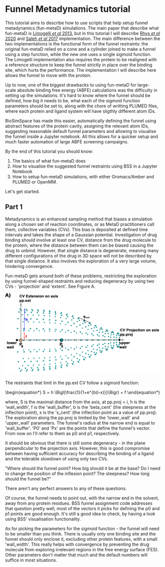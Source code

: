 # Funnel Metadynamics tutorial

This tutorial aims to describe how to use scripts that help setup funnel metadynamics (fun-metaD) simulations. The main paper that describe what fun-metaD is [Limogelli *et al* 2013](https://www.pnas.org/content/110/16/6358), but in this tutorial I will describe  [Rhys *et al* 2020](https://www.ncbi.nlm.nih.gov/pmc/articles/PMC7467642/) and [Saleh *et al* 2017](https://pubs.acs.org/doi/10.1021/acs.jcim.6b00772) implementation. The main difference between the two implementations is the functional form of the funnel restraints: the original fun-metaD relied on a cone and a cylinder joined to make a funnel using a step function, while the new one uses a single sigmoid function. The Limogelli implementation also requires the protein to be realigned with a reference structure to keep the funnel strictly in place over the binding site, which hurts the performance. The implementation I will describe here allows the funnel to move with the protein.

Up to now, one of the biggest drawbacks to using fun-metaD for large-scale absolute binding free energy (ABFE) calculations was the difficulty in setting up the simulations. It's hard to know where the funnel should be defined, how big it needs to be, what each of the sigmoid function parameters should be set to, along with the chore of writting PLUMED files, where each protein and ligand system will have sligthly different atom IDs.

BioSimSpace has made this easier, automatically defining the funnel using abstract features of the protein cavity, assigning the relevant atom IDs, suggesting reasonable default funnel parameters and allowing to visualise the funnel inside a Jupyter notebook. All this allows for a quicker setup and much faster automation of large ABFE screening campaigns.

By the end of this tutorial you should know:
1. The basics of what fun-metaD does
2. How to visualise the suggested funnel restraints using BSS in a Jupyter Notebook
3. How to setup fun-metaD simulations, with either Gromacs/Amber and PLUMED or OpenMM.

Let's get started.

## Part 1

Metadynamics is an enhanced sampling method that biases a simulation along a chosen set of reaction coordinates, or as MetaD practitioners call them, collective variables (CVs). This bias is deposited at defined time intervals and takes the shape of a Gaussian potential. Investigation of drug binding should involve at least one CV, distance from the drug molecule to the protein, where the distance between them can be biased causing the drug to unbind. However, that single distance is degenerate, meaning many different configurations of the drug in 3D space will not be described by that single distance. It also involves the exploration of a very large volume, hindering convergence. 

Fun-metaD gets around both of these problems, restricting the exploration by using funnel-shaped restraints and reducing degeneracy by using two CVs - 'projection' and 'extent'. See Figure A.

![Figure1](figures/figure1.jpeg)

The restraints that limit in the pp.ext CV follow a sigmoid function:

\begin{equation*}
 S = h \Bigl(\frac{1}{1+e^{b(i-x)}}\Bigr) + f
\end{equation*}

where, S is the maximal distance from the axis, at pp.proj = i, h is the 'wall_width', f is the 'wall_buffer', b is the 'beta_cent' (the steepness at the inflection point), x is the 's_cent' (the inflection point as a value of pp.proj). The exploration along the pp.proj is limited by the 'lower_wall' and 'upper_wall' parameters. The funnel's radius at the narrow end is equal to 'wall_buffer'. 'P0' and 'Px' are the points that define the funnel's vector. From now on I'll refer to them as p0 and p1, respectively.

It should be obvious that there is still some degeneracy - in the plane perpendicular to the projection axis. However, this is good compromise between having sufficient accuracy for describing the binding of a ligand and the tolerable slowdown of using only two CVs.

"Where should the funnel point? How big should it be at the base? Do I need to change the position of the inflexion point? The steepness? How long should the funnel be?"

There aren't any perfect answers to any of these questions. 

Of course, the funnel needs to point out, with the narrow end in the solvent, away from any protein residues. BSS funnel assignment code addresses that question pretty well, most of the vectors it picks for defining the p0 and p1 points are good enough. It's still a good idea to check, by having a look using BSS' visualisation functionality.

As for picking the parameters for the sigmoid function - the funnel will need to be smaller than you think. There is usually only one binding site and the funnel should only enclose it, excluding other protein features, with a small 'wall_width'. This really helps with convergence by preventing the drug molecule from exploring irrelevant regions in the free energy surface (FES). Other parameters don't matter that much and the default numbers will suffice in most situations. 
